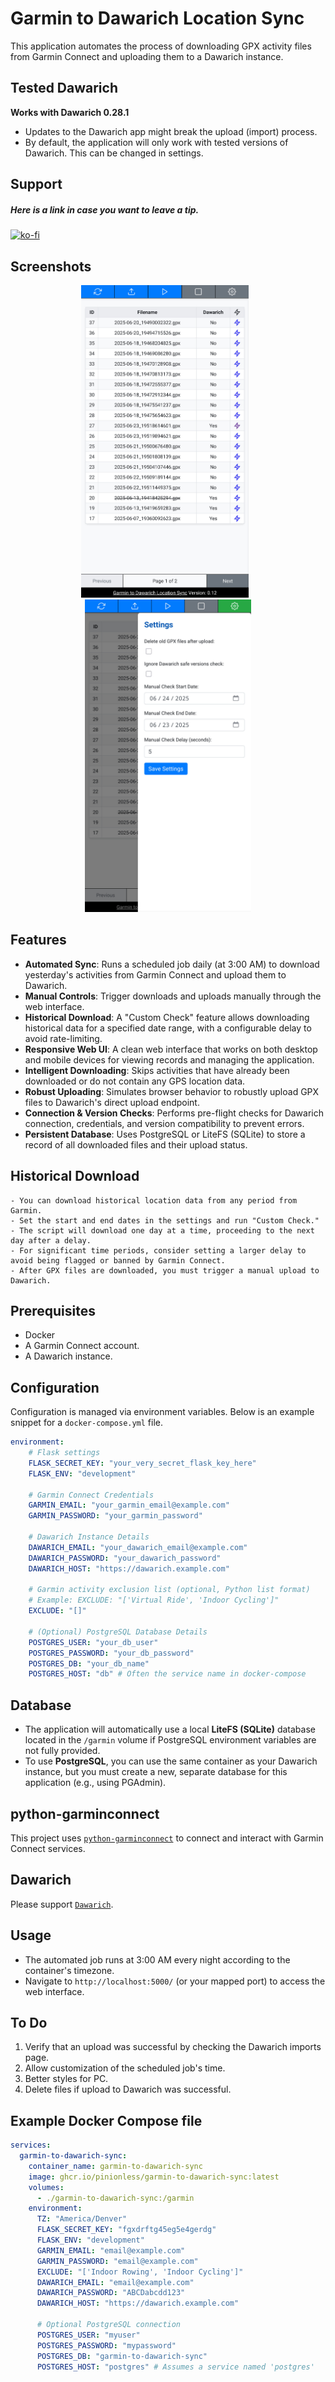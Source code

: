 # Garmin to Dawarich Location Sync

This application automates the process of downloading GPX activity files from Garmin Connect and uploading them to a Dawarich instance.

## Tested Dawarich
**Works with Dawarich 0.28.1**
- Updates to the Dawarich app might break the upload (import) process.
- By default, the application will only work with tested versions of Dawarich. This can be changed in settings.

## Support
##### Here is a link in case you want to leave a tip.
[![ko-fi](https://ko-fi.com/img/githubbutton_sm.svg)](https://ko-fi.com/V7V71FGZRZ)

## Screenshots

<p align="center">
    <a href="./.github/Screenshot_1.jpg" target="_blank">
        <img src="./.github/Screenshot_1.jpg" alt="Mobile View" height="500px" style="margin-right: 10px;">
    </a>
    <a href="./.github/Screenshot_2.jpg" target="_blank">
        <img src="./.github/Screenshot_2.jpg" alt="Mobile View - Settings" height="500px">
    </a>
</p>

## Features
*   **Automated Sync**: Runs a scheduled job daily (at 3:00 AM) to download yesterday's activities from Garmin Connect and upload them to Dawarich.
*   **Manual Controls**: Trigger downloads and uploads manually through the web interface.
*   **Historical Download**: A "Custom Check" feature allows downloading historical data for a specified date range, with a configurable delay to avoid rate-limiting.
*   **Responsive Web UI**: A clean web interface that works on both desktop and mobile devices for viewing records and managing the application.
*   **Intelligent Downloading**: Skips activities that have already been downloaded or do not contain any GPS location data.
*   **Robust Uploading**: Simulates browser behavior to robustly upload GPX files to Dawarich's direct upload endpoint.
*   **Connection & Version Checks**: Performs pre-flight checks for Dawarich connection, credentials, and version compatibility to prevent errors.
*   **Persistent Database**: Uses PostgreSQL or LiteFS (SQLite) to store a record of all downloaded files and their upload status.

## Historical Download
    - You can download historical location data from any period from Garmin.
    - Set the start and end dates in the settings and run "Custom Check."
    - The script will download one day at a time, proceeding to the next day after a delay.
    - For significant time periods, consider setting a larger delay to avoid being flagged or banned by Garmin Connect.
    - After GPX files are downloaded, you must trigger a manual upload to Dawarich.

## Prerequisites

*   Docker
*   A Garmin Connect account.
*   A Dawarich instance.

## Configuration

Configuration is managed via environment variables. Below is an example snippet for a `docker-compose.yml` file.

```yaml
environment:
    # Flask settings
    FLASK_SECRET_KEY: "your_very_secret_flask_key_here"
    FLASK_ENV: "development"

    # Garmin Connect Credentials
    GARMIN_EMAIL: "your_garmin_email@example.com"
    GARMIN_PASSWORD: "your_garmin_password"

    # Dawarich Instance Details
    DAWARICH_EMAIL: "your_dawarich_email@example.com"
    DAWARICH_PASSWORD: "your_dawarich_password"
    DAWARICH_HOST: "https://dawarich.example.com"

    # Garmin activity exclusion list (optional, Python list format)
    # Example: EXCLUDE: "['Virtual Ride', 'Indoor Cycling']"
    EXCLUDE: "[]"

    # (Optional) PostgreSQL Database Details
    POSTGRES_USER: "your_db_user"
    POSTGRES_PASSWORD: "your_db_password"
    POSTGRES_DB: "your_db_name"
    POSTGRES_HOST: "db" # Often the service name in docker-compose
```

## Database
- The application will automatically use a local **LiteFS (SQLite)** database located in the `/garmin` volume if PostgreSQL environment variables are not fully provided.
- To use **PostgreSQL**, you can use the same container as your Dawarich instance, but you must create a new, separate database for this application (e.g., using PGAdmin).

## python-garminconnect
This project uses [`python-garminconnect`](https://github.com/cyberjunky/python-garminconnect) to connect and interact with Garmin Connect services.

## Dawarich
Please support [`Dawarich`](https://github.com/Freika/dawarich).

## Usage
*   The automated job runs at 3:00 AM every night according to the container's timezone.
*   Navigate to `http://localhost:5000/` (or your mapped port) to access the web interface.

## To Do
1. Verify that an upload was successful by checking the Dawarich imports page.
2. Allow customization of the scheduled job's time.
3. Better styles for PC.
4. Delete files if upload to Dawarich was successful.

## Example Docker Compose file
```yaml
services:
  garmin-to-dawarich-sync:
    container_name: garmin-to-dawarich-sync
    image: ghcr.io/pinionless/garmin-to-dawarich-sync:latest
    volumes:
      - ./garmin-to-dawarich-sync:/garmin
    environment:
      TZ: "America/Denver"
      FLASK_SECRET_KEY: "fgxdrftg45eg5e4gerdg"
      FLASK_ENV: "development"
      GARMIN_EMAIL: "email@example.com"
      GARMIN_PASSWORD: "email@example.com"
      EXCLUDE: "['Indoor Rowing', 'Indoor Cycling']"
      DAWARICH_EMAIL: "email@example.com"
      DAWARICH_PASSWORD: "ABCDabcdd123"
      DAWARICH_HOST: "https://dawarich.example.com"
      
      # Optional PostgreSQL connection
      POSTGRES_USER: "myuser"
      POSTGRES_PASSWORD: "mypassword"
      POSTGRES_DB: "garmin-to-dawarich-sync"
      POSTGRES_HOST: "postgres" # Assumes a service named 'postgres'
```